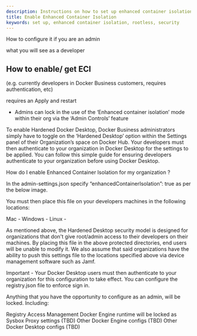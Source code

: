 ```yaml
---
description: Instructions on how to set up enhanced container isolation
title: Enable Enhanced Container Isolation
keywords: set up, enhanced container isolation, rootless, security
---
```


How to configure it if you are an admin

what you will see as a developer

## How to enable/ get ECI
(e.g. currently developers in Docker Business customers, requires authentication, etc)

requires an Apply and restart
- Admins can lock in the use of the ‘Enhanced container isolation’ mode within their org via the ‘Admin Controls’ feature <link to Admin Controls docs>

To enable Hardened Docker Desktop, Docker Business administrators simply have to toggle on the ‘Hardened Desktop’ option within the Settings panel of their Organization’s space on Docker Hub. Your developers must then authenticate to your organization in Docker Desktop for the settings to be applied. You can follow this simple guide for ensuring developers authenticate to your organization before using Docker Desktop.

How do I enable Enhanced Container Isolation for my organization ?

In the admin-settings.json specify “enhancedContainerIsolation”: true as per the below image. 



You must then place this file on your developers machines in the following locations:

Mac - <here>
Windows - <here>
Linux - <here> 

As mentioned above, the Hardened Desktop security model is designed for organizations that don't give root/admin access to their developers on their machines. By placing this file in the above protected directories, end users will be unable to modify it. We also assume that said organizations have the ability to push this settings file to the locations specified above via device management software such as Jamf.

Important - Your Docker Desktop users must then authenticate to your organization for this configuration to take effect. You can configure the registry.json file to enforce sign in.




Anything that you have the opportunity to configure as an admin, will be locked. Including:

Registry Access Management
Docker Engine runtime will be locked as Sysbox
Proxy settings (TBD)
Other Docker Engine configs (TBD)
Other Docker Desktop configs (TBD)